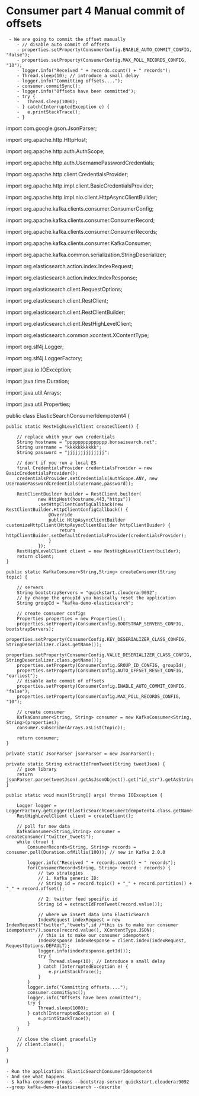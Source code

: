 # Consumer part 4 Manual commit of offsets

	 - We are going to commit the offset manually
		- // disable auto commit of offsets
		- properties.setProperty(ConsumerConfig.ENABLE_AUTO_COMMIT_CONFIG, "false");
		- properties.setProperty(ConsumerConfig.MAX_POLL_RECORDS_CONFIG, "10");
		- logger.info("Received " + records.count() + " records");
		- Thread.sleep(10); // introduce a small delay
		- logger.info("Committing offsets....");
		- consumer.commitSync();
		- logger.info("Offsets have been committed");
		- try { 
		-	Thread.sleep(1000);
		- } catch(InterruptedException e) {
		- 	e.printStackTrace();
		- }


import com.google.gson.JsonParser;

import org.apache.http.HttpHost;

import org.apache.http.auth.AuthScope;

import org.apache.http.auth.UsernamePasswordCredentials;

import org.apache.http.client.CredentialsProvider;

import org.apache.http.impl.client.BasicCredentialsProvider;

import org.apache.http.impl.nio.client.HttpAsyncClientBuilder;

import org.apache.kafka.clients.consumer.ConsumerConfig;

import org.apache.kafka.clients.consumer.ConsumerRecord;

import org.apache.kafka.clients.consumer.ConsumerRecords;

import org.apache.kafka.clients.consumer.KafkaConsumer;

import org.apache.kafka.common.serialization.StringDeserializer;

import org.elasticsearch.action.index.IndexRequest;

import org.elasticsearch.action.index.IndexResponse;

import org.elasticsearch.client.RequestOptions;

import org.elasticsearch.client.RestClient;

import org.elasticsearch.client.RestClientBuilder;

import org.elasticsearch.client.RestHighLevelClient;

import org.elasticsearch.common.xcontent.XContentType;

import org.slf4j.Logger;

import org.slf4j.LoggerFactory;

import java.io.IOException;

import java.time.Duration;

import java.util.Arrays;

import java.util.Properties;

public class ElasticSearchConsumerIdempotent4 {

    public static RestHighLevelClient createClient() {

        // replace whith your own credentials
        String hostname = "ppppppppppppppp.bonsaisearch.net";
        String username = "kkkkkkkkkkk";
        String password = "jjjjjjjjjjjjjj";

        // don't if you run a local ES
        final CredentialsProvider credentialsProvider = new BasicCredentialsProvider();
        credentialsProvider.setCredentials(AuthScope.ANY, new UsernamePasswordCredentials(username,password));

        RestClientBuilder builder = RestClient.builder(
                new HttpHost(hostname,443,"https"))
                .setHttpClientConfigCallback(new RestClientBuilder.HttpClientConfigCallback() {
                    @Override
                    public HttpAsyncClientBuilder customizeHttpClient(HttpAsyncClientBuilder httpClientBuider) {
                        return httpClientBuider.setDefaultCredentialsProvider(credentialsProvider);
                    }
                });
        RestHighLevelClient client = new RestHighLevelClient(builder);
        return client;
    }

    public static KafkaConsumer<String,String> createConsumer(String topic) {

        // servers
        String bootstrapServers = "quickstart.cloudera:9092";
        // by change the groupId you basically reset the application
        String groupId = "kafka-demo-elasticsearch";

        // create consumer configs
        Properties properties = new Properties();
        properties.setProperty(ConsumerConfig.BOOTSTRAP_SERVERS_CONFIG, bootstrapServers);
        properties.setProperty(ConsumerConfig.KEY_DESERIALIZER_CLASS_CONFIG, StringDeserializer.class.getName());
        properties.setProperty(ConsumerConfig.VALUE_DESERIALIZER_CLASS_CONFIG, StringDeserializer.class.getName());
        properties.setProperty(ConsumerConfig.GROUP_ID_CONFIG, groupId);
        properties.setProperty(ConsumerConfig.AUTO_OFFSET_RESET_CONFIG, "earliest");
        // disable auto commit of offsets
        properties.setProperty(ConsumerConfig.ENABLE_AUTO_COMMIT_CONFIG, "false");
        properties.setProperty(ConsumerConfig.MAX_POLL_RECORDS_CONFIG, "10");

        // create consumer
        KafkaConsumer<String, String> consumer = new KafkaConsumer<String, String>(properties);
        consumer.subscribe(Arrays.asList(topic));

        return consumer;
    }

    private static JsonParser jsonParser = new JsonParser();

    private static String extractIdFromTweet(String tweetJson) {
        // gson library
        return jsonParser.parse(tweetJson).getAsJsonObject().get("id_str").getAsString();
    }

    public static void main(String[] args) throws IOException {

        Logger logger = LoggerFactory.getLogger(ElasticSearchConsumerIdempotent4.class.getName());
        RestHighLevelClient client = createClient();

        // poll for new data
        KafkaConsumer<String,String> consumer = createConsumer("twitter_tweets");
        while (true) {
            ConsumerRecords<String, String> records = consumer.poll(Duration.ofMillis(100)); // new in Kafka 2.0.0

            logger.info("Received " + records.count() + " records");
            for(ConsumerRecord<String, String> record : records) {
                // two strategies
                // 1. Kafka generic ID:
                // String id = record.topic() + "_" + record.partition() + "_" + record.offset();

                // 2. twitter feed specific id
                String id = extractIdFromTweet(record.value());

                // where we insert data into ElasticSearch
                IndexRequest indexRequest = new IndexRequest("twitter","tweets",id /*this is to make our consumer idempotent*/).source(record.value(), XContentType.JSON);
                // this is to make our consumer idempotent
                IndexResponse indexResponse = client.index(indexRequest, RequestOptions.DEFAULT);
                logger.info(indexResponse.getId());
                try {
                    Thread.sleep(10); // Introduce a small delay
                } catch (InterruptedException e) {
                    e.printStackTrace();
                }
            }
            logger.info("Committing offsets....");
            consumer.commitSync();
            logger.info("Offsets have been committed");
            try {
                Thread.sleep(1000);
            } catch(InterruptedException e) {
                e.printStackTrace();
            }
        }

        // close the client gracefully
        // client.close();
    }

}

	- Run the application: ElasticSearchConsumerIdempotent4 
	- And see what happens
	- $ kafka-consumer-groups --bootstrap-server quickstart.cloudera:9092 --group kafka-demo-elasticsearch --describe
